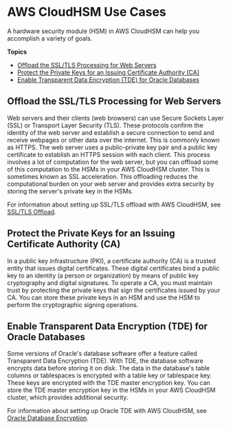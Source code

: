 # AWS CloudHSM Use Cases<a name="use-cases"></a>

A hardware security module \(HSM\) in AWS CloudHSM can help you accomplish a variety of goals\.

**Topics**
+ [Offload the SSL/TLS Processing for Web Servers](#crypto-offload)
+ [Protect the Private Keys for an Issuing Certificate Authority \(CA\)](#certificate-authority)
+ [Enable Transparent Data Encryption \(TDE\) for Oracle Databases](#transparent-data-encryption)

## Offload the SSL/TLS Processing for Web Servers<a name="crypto-offload"></a>

Web servers and their clients \(web browsers\) can use Secure Sockets Layer \(SSL\) or Transport Layer Security \(TLS\)\. These protocols confirm the identity of the web server and establish a secure connection to send and receive webpages or other data over the internet\. This is commonly known as HTTPS\. The web server uses a public–private key pair and a public key certificate to establish an HTTPS session with each client\. This process involves a lot of computation for the web server, but you can offload some of this computation to the HSMs in your AWS CloudHSM cluster\. This is sometimes known as SSL acceleration\. This offloading reduces the computational burden on your web server and provides extra security by storing the server's private key in the HSMs\.

For information about setting up SSL/TLS offload with AWS CloudHSM, see [SSL/TLS Offload](ssl-offload.md)\.

## Protect the Private Keys for an Issuing Certificate Authority \(CA\)<a name="certificate-authority"></a>

In a public key infrastructure \(PKI\), a certificate authority \(CA\) is a trusted entity that issues digital certificates\. These digital certificates bind a public key to an identity \(a person or organization\) by means of public key cryptography and digital signatures\. To operate a CA, you must maintain trust by protecting the private keys that sign the certificates issued by your CA\. You can store these private keys in an HSM and use the HSM to perform the cryptographic signing operations\.

## Enable Transparent Data Encryption \(TDE\) for Oracle Databases<a name="transparent-data-encryption"></a>

Some versions of Oracle's database software offer a feature called Transparent Data Encryption \(TDE\)\. With TDE, the database software encrypts data before storing it on disk\. The data in the database's table columns or tablespaces is encrypted with a table key or tablespace key\. These keys are encrypted with the TDE master encryption key\. You can store the TDE master encryption key in the HSMs in your AWS CloudHSM cluster, which provides additional security\.

For information about setting up Oracle TDE with AWS CloudHSM, see [Oracle Database Encryption](oracle-tde.md)\.